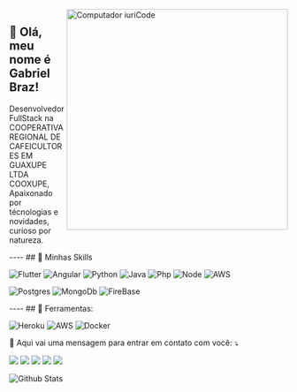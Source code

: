 <img src="https://raw.githubusercontent.com/MicaelliMedeiros/micaellimedeiros/master/image/computer-illustration.png" min-width="400px" max-width="400px" width="400px" align="right" alt="Computador iuriCode">
<p>
  <h2>💜 Olá, meu nome é <strong>Gabriel Braz!</strong></h2>
  </P>
<p align="left"> 
  
  Desenvolvedor FullStack na  COOPERATIVA REGIONAL DE CAFEICULTORES EM GUAXUPE LTDA COOXUPE, 
  Apaixonado por técnologias e novidades, curioso por natureza.
</p>

<p align="left">
  ----
## 🚀 Minhas Skills 
  </p>
  <p align="left">
  <img alt="Flutter" src="https://img.shields.io/badge/Flutter-%2302569B?style=for-the-badge&logo=flutter&logoColor=white&style=flat" /> 
    <img alt="Angular" src="https://img.shields.io/badge/Angular-DD0031?style=for-the-badge&logo=angular&logoColor=white&style=flat" />
  <img alt="Python" src="https://img.shields.io/badge/Python-3776AB?style=for-the-badge&logo=python&logoColor=white&style=flat" />
  <img alt="Java" src="https://img.shields.io/badge/Java-ED8B00?style=for-the-badge&logo=java&logoColor=white&style=flat" />
  <img alt="Php" src="https://img.shields.io/badge/PHP-777BB4?style=for-the-badge&logo=php&logoColor=white&style=flat" />
  <img alt="Node" src="https://img.shields.io/badge/Node.js-43853D?style=for-the-badge&logo=node.js&logoColor=white&style=flat" />
  <img alt="AWS" src="https://img.shields.io/badge/AWS-%23FF9900?logo=amazon-aws&logoColor=white&style=flat" />   
</p>
<p>
  <img alt="Postgres" src="https://img.shields.io/badge/PostgreSQL-316192?style=for-the-badge&logo=postgresql&logoColor=white&style=flat" />   
  <img alt="MongoDb" src="https://img.shields.io/badge/MongoDB-4EA94B?style=for-the-badge&logo=mongodb&logoColor=white&style=flat" />
  <img alt="FireBase" src="https://img.shields.io/badge/Firebase-F29D0C?style=for-the-badge&logo=firebase&logoColor=white&style=flat" />
  </p>

<p align="left">
  ----
  ## 💼 Ferramentas:
  </p>
  <p align="left">
  <img alt="Heroku" src="https://img.shields.io/badge/Heroku-430098?style=for-the-badge&logo=heroku&logoColor=white&style=flat" />
  <img alt="AWS" src="https://img.shields.io/badge/Amazon_AWS-232F3E?style=for-the-badge&logo=amazon-aws&logoColor=white&style=flat" />
  <img alt="Docker" src="https://img.shields.io/badge/Docker-2496ED?style=for-the-badge&logo=docker&logoColor=white&style=flat" />
  
</p>

<p align="left">
  💌 Aqui vai uma mensagem para entrar em contato com você: ⤵️
</p>

<p align="left">
  <a href="@gabrielbrazdev@gmail.com" alt="Gmail">
  <img src="https://img.shields.io/badge/-Gmail-FF0000?style=flat-square&labelColor=FF0000&logo=gmail&logoColor=white&link=@gabrielbrazdev@gmail.com" /></a>

  <a href="#" alt="Linkedin">
  <img src="https://img.shields.io/badge/-Linkedin-0e76a8?style=flat-square&logo=Linkedin&logoColor=white&link=LINK-DO-SEU-LINKEDIN" /></a>

  <a href="#" alt="WhatsApp">
  <img src="https://img.shields.io/badge/-WhatsApp-25d366?style=flat-square&labelColor=25d366&logo=whatsapp&logoColor=white&link=API-DO-SEU-WHATSAPP"/></a>

  <a href="#" alt="Facebook">
  <img src="https://img.shields.io/badge/-Facebook-3b5998?style=flat-square&labelColor=3b5998&logo=facebook&logoColor=white&link=LINK-DO-SEU-FACEBOOK"/></a>

  <a href="#" alt="Instagram">
  <img src="https://img.shields.io/badge/-Instagram-DF0174?style=flat-square&labelColor=DF0174&logo=instagram&logoColor=white&link=LINK-DO-SEU-INSTAGRAM"/></a>
</p>  


  
  ![Github Stats](https://github-readme-stats.vercel.app/api?username=gbrazdev&rank_icon=github&show_icons=true&count_private=true&include_all_commits=true)
</div>
